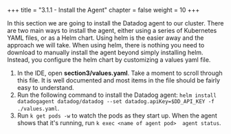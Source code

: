 +++
title = "3.1.1 - Install the Agent"
chapter = false
weight = 10
+++


In this section we are going to install the Datadog agent to our cluster. There are two main ways to install the agent, either using a series of Kubernetes YAML files, or as a Helm chart. Using helm is the easier away and the approach we will take. When using helm, there is nothing you need to download to manually install the agent beyond simply installing helm. Instead, you configure the helm chart by customizing a values yaml file. 

1.  In the IDE, open **section3/values.yaml**. Take a moment to scroll through this file. It is well documented and most items in the file should be fairly easy to understand. 
2.  Run the following command to install the Datadog agent: `helm install datadogagent datadog/datadog --set datadog.apiKey=$DD_API_KEY -f ./values.yaml`.
3.  Run `k get pods -w` to watch the pods as they start up. When the agent shows that it's running, run `k exec <name of agent pod>  agent status`.